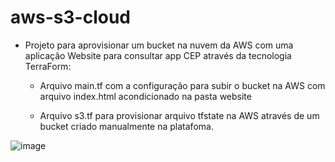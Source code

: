 # aws-s3-cloud

* Projeto para aprovisionar um bucket na nuvem da AWS com uma aplicação Website para consultar app CEP através da tecnologia TerraForm: 

   - Arquivo main.tf com a configuração para subir o bucket na AWS com arquivo index.html acondicionado na pasta website
   
   - Arquivo s3.tf para provisionar arquivo tfstate na AWS através de um bucket criado manualmente na platafoma.




![image](https://user-images.githubusercontent.com/44216245/213270887-941f2b18-4afe-40b9-a8a1-030af79a5057.png)
